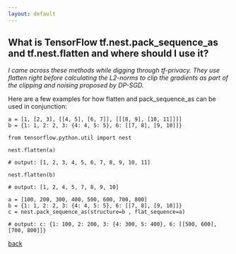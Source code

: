 ```yaml
---
layout: default
---
```


## What is TensorFlow tf.nest.pack_sequence_as and tf.nest.flatten and where should I use it?

_I came across these methods while digging through tf-privacy. They use flatten right before calculating the L2-norms to clip the gradients as part of the clipping and noising proposed by DP-SGD._

Here are a few examples for how flatten and pack_sequence_as can be used in conjunction:

```
a = [1, [2, 3], [[4, 5], [6, 7]], [[[8, 9], [10, 11]]]]
b = {1: 1, 2: 2, 3: {4: 4, 5: 5}, 6: [[7, 8], [9, 10]]}

from tensorflow.python.util import nest

nest.flatten(a)

# output: [1, 2, 3, 4, 5, 6, 7, 8, 9, 10, 11]

nest.flatten(b)

# output: [1, 2, 4, 5, 7, 8, 9, 10]

a = [100, 200, 300, 400, 500, 600, 700, 800]
b = {1: 1, 2: 2, 3: {4: 4, 5: 5}, 6: [[7, 8], [9, 10]]}
c = nest.pack_sequence_as(structure=b , flat_sequence=a)

# output: c: {1: 100, 2: 200, 3: {4: 300, 5: 400}, 6: [[500, 600], [700, 800]]}
```

[back](./)
